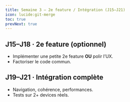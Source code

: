 ```yaml
---
title: Semaine 3 — 2e feature / Intégration (J15–J21)
icon: lucide:git-merge
toc: true
prevNext: true
---
```


## J15–J18 · 2e feature (optionnel)
- Implémenter une petite 2e feature **OU** polir l’UX.
- Factoriser le code commun.

## J19–J21 · Intégration complète
- Navigation, cohérence, performances.
- Tests sur 2+ devices réels.
